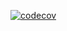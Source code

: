 [![codecov](https://codecov.io/gh/Jerry-bbq/tools/graph/badge.svg?token=NY8G964U14)](https://codecov.io/gh/Jerry-bbq/tools)